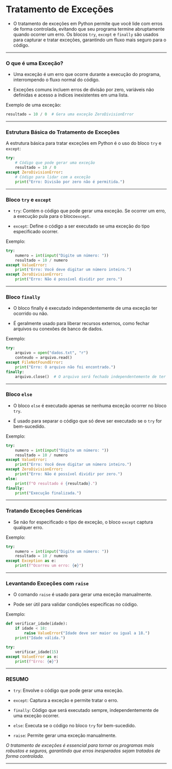 
# Tratamento de Exceções

- O tratamento de exceções em Python permite que você lide com erros de forma controlada, evitando que seu programa termine abruptamente quando ocorrer um erro. Os blocos `try`, `except` e `finally` são usados para capturar e tratar exceções, garantindo um fluxo mais seguro para o código.

---

### O que é uma Exceção?

- Uma exceção é um erro que ocorre durante a execução do programa, interrompendo o fluxo normal do código.

- Exceções comuns incluem erros de divisão por zero, variáveis não definidas e acesso a índices inexistentes em uma lista.

Exemplo de uma exceção:

~~~py
resultado = 10 / 0  # Gera uma exceção ZeroDivisionError
~~~

---

### Estrutura Básica do Tratamento de Exceções

A estrutura básica para tratar exceções em Python é o uso do bloco `try` e `except`:

~~~py
try:
    # Código que pode gerar uma exceção
    resultado = 10 / 0
except ZeroDivisionError:
    # Código para lidar com a exceção
    print("Erro: Divisão por zero não é permitida.")
~~~

---

### Bloco `try` e `except`


- `try`: Contém o código que pode gerar uma exceção. Se ocorrer um erro, a execução pula para o bloco`except`.

- `except`: Define o código a ser executado se uma exceção do tipo especificado ocorrer.

Exemplo:

~~~py
try:
    numero = int(input("Digite um número: "))
    resultado = 10 / numero
except ValueError:
    print("Erro: Você deve digitar um número inteiro.")
except ZeroDivisionError:
    print("Erro: Não é possível dividir por zero.")
~~~

---

### Bloco `finally`

- O bloco finally é executado independentemente de uma exceção ter ocorrido ou não.

- É geralmente usado para liberar recursos externos, como fechar arquivos ou conexões de banco de dados.

Exemplo:

~~~py
try:
    arquivo = open("dados.txt", "r")
    conteudo = arquivo.read()
except FileNotFoundError:
    print("Erro: O arquivo não foi encontrado.")
finally:
    arquivo.close()  # O arquivo será fechado independentemente de ter ocorrido um erro ou não
~~~

---

### Bloco `else`

- O bloco `else` é executado apenas se nenhuma exceção ocorrer no bloco `try`.

- É usado para separar o código que só deve ser executado se o `try` for bem-sucedido.

Exemplo:

~~~py
try:
    numero = int(input("Digite um número: "))
    resultado = 10 / numero
except ValueError:
    print("Erro: Você deve digitar um número inteiro.")
except ZeroDivisionError:
    print("Erro: Não é possível dividir por zero.")
else:
    print(f"O resultado é {resultado}.")
finally:
    print("Execução finalizada.")
~~~

---

### Tratando Exceções Genéricas

- Se não for especificado o tipo de exceção, o bloco `except` captura qualquer erro.

Exemplo:

~~~py
try:
    numero = int(input("Digite um número: "))
    resultado = 10 / numero
except Exception as e:
    print(f"Ocorreu um erro: {e}")
~~~

---

### Levantando Exceções com `raise`

- O comando `raise` é usado para gerar uma exceção manualmente.

- Pode ser útil para validar condições específicas no código.

Exemplo:

~~~py
def verificar_idade(idade):
    if idade < 18:
        raise ValueError("Idade deve ser maior ou igual a 18.")
    print("Idade válida.")

try:
    verificar_idade(15)
except ValueError as e:
    print(f"Erro: {e}")
~~~

---

### RESUMO

- `try`: Envolve o código que pode gerar uma exceção.

- `except`: Captura a exceção e permite tratar o erro.

- `finally`: Código que será executado sempre, independentemente de uma 
exceção ocorrer.

- `else`: Executa se o código no bloco `try` for bem-sucedido.

- `raise`: Permite gerar uma exceção manualmente.

*O tratamento de exceções é essencial para tornar os programas mais robustos e seguros, garantindo que erros inesperados sejam tratados de forma controlada.*

---